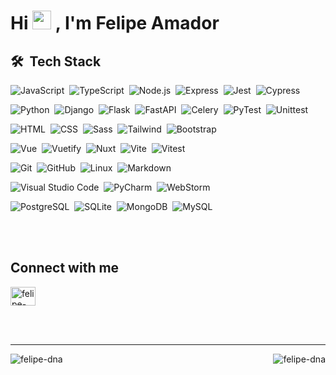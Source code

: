 <h1 align="left">
  Hi 
  <img src="https://raw.githubusercontent.com/kaueMarques/kaueMarques/master/hi.gif" width="30px">
  , I'm Felipe Amador
</h1>

<!-- 
- 🔥 Full Stack Engineer & Tech Lead

- 🔭 I’m currently working at Simbiose Ventures and [2WO Labs](https://github.com/2wo-Labs)

- 💬 Ask me about **JavaScript, TypeScript, HTML, CSS, SQL, Vue, Python, Django, FastAPI...**

- ⚡ Fun fact: **I LOVE PYTHON!**

- 🌍  I'm based in Brazil

- ✉️  You can contact me at [felipe.amador@2wolabs.com.br](mailto:felipe.amador@2wolabs.com.br)

- 🧠  I'm learning Machine Learning

<br><br> -->

## 🛠 &nbsp;Tech Stack
  
![JavaScript](https://img.shields.io/badge/-JavaScript-05122A?style=flat&logo=javascript)&nbsp;
![TypeScript](https://img.shields.io/badge/-TypeScript-05122A?style=flat&logo=typescript)&nbsp;
![Node.js](https://img.shields.io/badge/-Node.js-05122A?style=flat&logo=node.js)&nbsp;
![Express](https://img.shields.io/badge/-Express-05122A?style=flat&logo=express)&nbsp;
![Jest](https://img.shields.io/badge/-Jest-05122A?style=flat&logo=jest)&nbsp;
![Cypress](https://img.shields.io/badge/-Cypress-05122A?style=flat&logo=cypress)&nbsp;

![Python](https://img.shields.io/badge/-Python-05122A?style=flat&logo=python)&nbsp;
![Django](https://img.shields.io/badge/-Django-05122A?style=flat&logo=django)&nbsp;
![Flask](https://img.shields.io/badge/-Flask-05122A?style=flat&logo=flask)&nbsp;
![FastAPI](https://img.shields.io/badge/-FastAPI-05122A?style=flat&logo=fastapi)&nbsp;
![Celery](https://img.shields.io/badge/-Celery-05122A?style=flat&logo=celery)&nbsp;
![PyTest](https://img.shields.io/badge/-PyTest-05122A?style=flat&logo=pytest)&nbsp;
![Unittest](https://img.shields.io/badge/-Unittest-05122A?style=flat&logo=pytest)&nbsp;

![HTML](https://img.shields.io/badge/-HTML-05122A?style=flat&logo=HTML5)&nbsp;
![CSS](https://img.shields.io/badge/-CSS-05122A?style=flat&logo=CSS3&logoColor=1572B6)&nbsp;
![Sass](https://img.shields.io/badge/-Sass-05122A?style=flat&logo=sass)&nbsp;
![Tailwind](https://img.shields.io/badge/-Tailwind-05122A?style=flat&logo=tailwindcss)&nbsp;
![Bootstrap](https://img.shields.io/badge/-Bootstrap-05122A?style=flat&logo=bootstrap)&nbsp;

![Vue](https://img.shields.io/badge/-Vue-05122A?style=flat&logo=vue.js)&nbsp;
![Vuetify](https://img.shields.io/badge/-Vuetify-05122A?style=flat&logo=vuetify)&nbsp;
![Nuxt](https://img.shields.io/badge/-Nuxt-05122A?style=flat&logo=nuxt.js)&nbsp;
![Vite](https://img.shields.io/badge/-Vite-05122A?style=flat&logo=vite)&nbsp;
![Vitest](https://img.shields.io/badge/-Vitest-05122A?style=flat&logo=vitest)&nbsp;

![Git](https://img.shields.io/badge/-Git-05122A?style=flat&logo=git)&nbsp;
![GitHub](https://img.shields.io/badge/-GitHub-05122A?style=flat&logo=github)&nbsp;
![Linux](https://img.shields.io/badge/-Linux-05122A?style=flat&logo=linux)&nbsp;
![Markdown](https://img.shields.io/badge/-Markdown-05122A?style=flat&logo=markdown)&nbsp;

![Visual Studio Code](https://img.shields.io/badge/-Visual%20Studio%20Code-05122A?style=flat&logo=visual-studio-code&logoColor=007ACC)&nbsp;
![PyCharm](https://img.shields.io/badge/-PyCharm-05122A?style=flat&logo=pycharm&logoColor=yellow)&nbsp;
![WebStorm](https://img.shields.io/badge/-WebStorm-05122A?style=flat&logo=webstorm&logoColor=blue)&nbsp;

![PostgreSQL](https://img.shields.io/badge/-PostgreSQL-05122A?style=flat&logo=postgresql)&nbsp;
![SQLite](https://img.shields.io/badge/-SQLite-05122A?style=flat&logo=sqlite)&nbsp;
![MongoDB](https://img.shields.io/badge/-MongoDB-05122A?style=flat&logo=mongodb)&nbsp;
![MySQL](https://img.shields.io/badge/-MySQL-05122A?style=flat&logo=mysql)&nbsp;

<br><br>

## Connect with me

<p align="left">
<a href="https://linkedin.com/in/felipe-dna" target="blank"><img align="center" src="https://raw.githubusercontent.com/rahuldkjain/github-profile-readme-generator/master/src/images/icons/Social/linked-in-alt.svg" alt="felipe-dna" height="30" width="40" /></a>
</p>

<br><br>
____

<!--   <img align="right" src="https://github-profile-trophy.vercel.app/?username=felipe-dna&theme=dracula&layout=compact" alt="felipe-dna" /> -->
<p><img align="left" src="https://github-readme-streak-stats.herokuapp.com/?user=felipe-dna&theme=dracula&layout=compact" alt="felipe-dna" /></p>
<p><img align="right" src="https://github-readme-stats.vercel.app/api/top-langs?username=felipe-dna&show_icons=true&locale=en&layout=compact&theme=dracula" alt="felipe-dna" /><p>  

  
